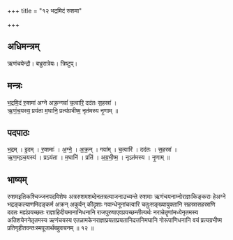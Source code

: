 +++
title = "१२ भद्रमिदं रुशमा"

+++
## अधिमन्त्रम्
ऋणंचयेन्द्रौ। बभ्रुरात्रेयः। त्रिष्टुप्।

## मन्त्रः
भ॒द्रमि॒दं रु॒शमा॑ अग्ने अक्र॒न्गवां॑ च॒त्वारि॒ दद॑तः स॒हस्रा॑ ।  
ऋ॒णं॒च॒यस्य॒ प्रय॑ता म॒घानि॒ प्रत्य॑ग्रभीष्म॒ नृत॑मस्य नृ॒णाम् ॥

## पदपाठः
भ॒द्रम् । इ॒दम् । रु॒शमाः॑ । अ॒ग्ने॒ । अ॒क्र॒न् । गवा॑म् । च॒त्वारि॑ । दद॑तः । स॒हस्रा॑ ।  
ऋ॒ण॒म्ऽच॒यस्य॑ । प्रऽय॑ता । म॒घानि॑ । प्रति॑ । अ॒ग्र॒भी॒ष्म॒ । नृऽत॑मस्य । नृ॒णाम् ॥

## भाष्यम्
रुशमइतिकश्चिज्जनपदविशेषः अत्ररुशमशब्देनतत्रत्याजनाउच्यन्ते रुशमाः ऋणंचयनाम्नोराज्ञःकिङ्कराः हेअग्ने भद्रङ्कल्याणमिदङ्कर्म अक्रन् अकुर्वन् कीदृशाः गवान्धेनूनांचत्वारि चतुःसङ्ख्यायुक्तानि सहस्रासहस्राणि ददतः मह्यंप्रयच्छतः राज्ञाहिदीयमानानिधनानि राजपुरुषाएवप्रयच्छन्तीत्यर्थः नरान्नेतॄणांमध्येनृतमस्य अतिशयेननेतृतमस्य ऋणंचयस्य एतन्नामकेनराज्ञाप्रयताप्रयतानिदत्तनिमघानि गोरूपाणिधनानि वयं प्रत्यग्रभीष्म प्रतिगृहीतवन्तःस्मपूजार्थंबहुवचनम् ॥ १२ ॥